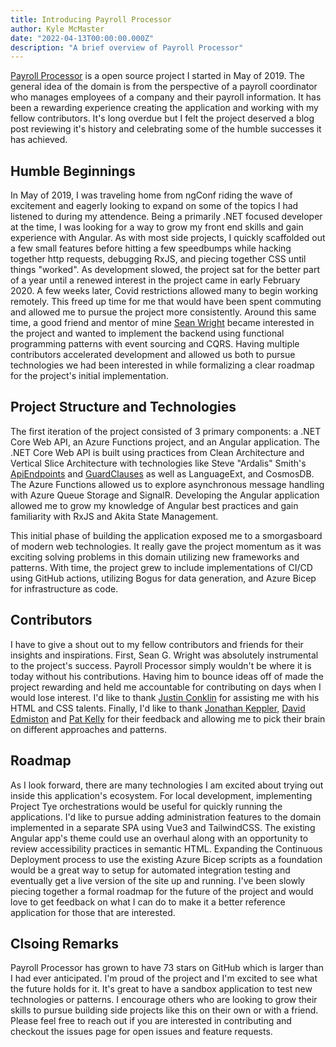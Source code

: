 ```yaml
---
title: Introducing Payroll Processor
author: Kyle McMaster
date: "2022-04-13T00:00:00.000Z"
description: "A brief overview of Payroll Processor"
---
```


[Payroll Processor](https://github.com/KyleMcMaster/payroll-processor) is a open source project I started in May of 2019. The general idea of the domain is from the perspective of a payroll coordinator who manages employees of a company and their payroll information. It has been a rewarding experience creating the application and working with my fellow contributors. It's long overdue but I felt the project deserved a blog post reviewing it's history and celebrating some of the humble successes it has achieved.

## Humble Beginnings

In May of 2019, I was traveling home from ngConf riding the wave of excitement and eagerly looking to expand on some of the topics I had listened to during my attendence. Being a primarily .NET focused developer at the time, I was looking for a way to grow my front end skills and gain experience with Angular. As with most side projects, I quickly scaffolded out a few small features before hitting a few speedbumps while hacking together http requests, debugging RxJS, and piecing together CSS until things "worked". As development slowed, the project sat for the better part of a year until a renewed interest in the project came in early February 2020. A few weeks later, Covid restrictions allowed many to begin working remotely. This freed up time for me that would have been spent commuting and allowed me to pursue the project more consistently. Around this same time, a good friend and mentor of mine [Sean Wright](https://www.seangwright.me/) became interested in the project and wanted to implement the backend using functional programming patterns with event sourcing and CQRS. Having multiple contributors accelerated development and allowed us both to pursue technologies we had been interested in while formalizing a clear roadmap for the project's initial implementation.

## Project Structure and Technologies

The first iteration of the project consisted of 3 primary components: a .NET Core Web API, an Azure Functions project, and an Angular application. The .NET Core Web API is built using practices from Clean Architecture and Vertical Slice Architecture with technologies like Steve "Ardalis" Smith's [ApiEndpoints](https://github.com/ardalis/ApiEndpoints) and [GuardClauses](https://github.com/ardalis/GuardClauses) as well as LanguageExt, and CosmosDB. The Azure Functions allowed us to explore asynchronous message handling with Azure Queue Storage and SignalR. Developing the Angular application allowed me to grow my knowledge of Angular best practices and gain familiarity with RxJS and Akita State Management.

This initial phase of building the application exposed me to a smorgasboard of modern web technologies. It really gave the project momentum as it was exciting solving problems in this domain utilizing new frameworks and patterns. With time, the project grew to include implementations of CI/CD using GitHub actions, utilizing Bogus for data generation, and Azure Bicep for infrastructure as code.

## Contributors

I have to give a shout out to my fellow contributors and friends for their insights and inspirations. First, Sean G. Wright was absolutely instrumental to the project's success. Payroll Processor simply wouldn't be where it is today without his contributions. Having him to bounce ideas off of made the project rewarding and held me accountable for contributing on days when I would lose interest. I'd like to thank [Justin Conklin](https://conklin.dev/) for assisting me with his HTML and CSS talents. Finally, I'd like to thank [Jonathan Keppler](https://github.com/JonathanKeppler), [David Edmiston](http://www.davidedmiston.com/) and [Pat Kelly](https://github.com/featuresnap) for their feedback and allowing me to pick their brain on different approaches and patterns.

## Roadmap

As I look forward, there are many technologies I am excited about trying out inside this application's ecosystem. For local development, implementing Project Tye orchestrations would be useful for quickly running the applications. I'd like to pursue adding administration features to the domain implemented in a separate SPA using Vue3 and TailwindCSS. The existing Angular app's theme could use an overhaul along with an opportunity to review accessibility practices in semantic HTML. Expanding the Continuous Deployment process to use the existing Azure Bicep scripts as a foundation would be a great way to setup for automated integration testing and eventually get a live version of the site up and running. I've been slowly piecing together a formal roadmap for the future of the project and would love to get feedback on what I can do to make it a better reference application for those that are interested.

## Clsoing Remarks

Payroll Processor has grown to have 73 stars on GitHub which is larger than I had ever anticipated. I'm proud of the project and I'm excited to see what the future holds for it. It's great to have a sandbox application to test new technologies or patterns. I encourage others who are looking to grow their skills to pursue building side projects like this on their own or with a friend. Please feel free to reach out if you are interested in contributing and checkout the issues page for open issues and feature requests.
